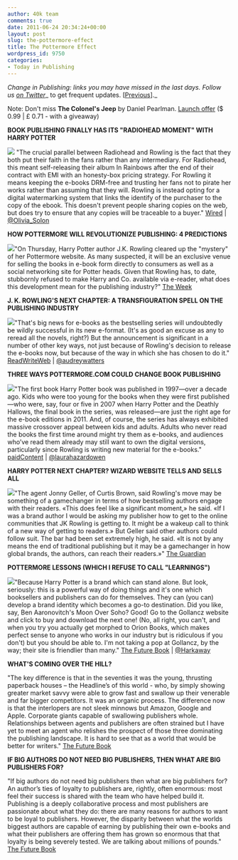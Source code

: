 ```yaml
---
author: 40k team
comments: true
date: 2011-06-24 20:34:24+00:00
layout: post
slug: the-pottermore-effect
title: The Pottermore Effect
wordpress_id: 9750
categories:
- Today in Publishing
---
```


_Change in Publishing: links you may have missed in the last days.
Follow us [on Twitter](http://www.twitter.com/40kbooks)__ to get frequent updates. [[Previous](http://www.40kbooks.com/?p=9645)]._

Note: Don't miss **The Colonel's Jeep** by Daniel Pearlman.
[Launch offer](http://www.40kbooks.com/?p=9786) ($ 0.99 | £ 0.71 - with a giveaway)

**BOOK PUBLISHING FINALLY HAS ITS "RADIOHEAD MOMENT" WITH HARRY POTTER**

[![](http://www.40kbooks.com/wp-content/uploads/livaid.jpg)](http://www.40kbooks.com/?attachment_id=9751) "The crucial parallel between Radiohead and Rowling is the fact that they both put their faith in the fans rather than any intermediary. For Radiohead, this meant self-releasing their album In Rainbows after the end of their contract with EMI with an honesty-box pricing strategy. For Rowling it means keeping the e-books DRM-free and trusting her fans not to pirate her works rather than assuming that they will. Rowling is instead opting for a digital watermarking system that links the identify of the purchaser to the copy of the ebook. This doesn't prevent people sharing copies on the web, but does try to ensure that any copies will be traceable to a buyer."
[Wired](http://www.wired.co.uk/news/archive/2011-06/23/pottermore-radiohead-publishing) | [@Olivia_Solon](http://twitter.com/#!/olivia_solon)

**HOW POTTERMORE WILL REVOLUTIONIZE PUBLISHING: 4 PREDICTIONS**

[![](http://www.40kbooks.com/wp-content/uploads/31329_article_main1.jpg)](http://www.40kbooks.com/?attachment_id=9757)"On Thursday, Harry Potter author J.K. Rowling cleared up the "mystery" of her Pottermore website. As many suspected, it will be an exclusive venue for selling the books in e-book form directly to consumers as well as a social networking site for Potter heads. Given that Rowling has, to date, stubbornly refused to make Harry and Co. available via e-reader, what does this development mean for the publishing industry?"
[The Week](http://theweek.com/article/index/216660/how-pottermore-will-revolutionize-publishing-4-predictions)

**J. K. ROWLING'S NEXT CHAPTER: A TRANSFIGURATION SPELL ON THE PUBLISHING INDUSTRY**

[![](http://www.40kbooks.com/wp-content/uploads/hpotter1501.jpg)](http://www.40kbooks.com/?attachment_id=9768)"That's big news for e-books as the bestselling series will undoubtedly be wildly successful in its new e-format. (It's as good an excuse as any to reread all the novels, right?) But the announcement is significant in a number of other key ways, not just because of Rowling's decision to release the e-books now, but because of the way in which she has chosen to do it."
[ReadWriteWeb](http://www.readwriteweb.com/archives/jk_rowlings_next_chapter_a_transfiguration_spell_o.php) | [@audreywatters](http://twitter.com/audreywatters)

**THREE WAYS POTTERMORE.COM COULD CHANGE BOOK PUBLISHING**

[![](http://www.40kbooks.com/wp-content/uploads/pottermore-owl-s.png)](http://www.40kbooks.com/?attachment_id=9761)"The first book Harry Potter book was published in 1997—over a decade ago. Kids who were too young for the books when they were first published—who were, say, four or five in 2007 when Harry Potter and the Deathly Hallows, the final book in the series, was released—are just the right age for the e-book editions in 2011. And, of course, the series has always exhibited massive crossover appeal between kids and adults. Adults who never read the books the first time around might try them as e-books, and audiences who’ve read them already may still want to own the digital versions, particularly since Rowling is writing new material for the e-books."
[paidContent](http://paidcontent.org/article/419-three-ways-pottermore.com-could-change-book-publishing/) | [@laurahazardowen](http://twitter.com/laurahazardowen/)

**HARRY POTTER NEXT CHAPTER? WIZARD WEBSITE TELLS AND SELLS ALL**

[![](http://www.40kbooks.com/wp-content/uploads/Pottermore-website-launch-007.jpg)](http://www.40kbooks.com/?attachment_id=9762)"The agent Jonny Geller, of Curtis Brown, said Rowling's move may be something of a gamechanger in terms of how bestselling authors engage with their readers. «This does feel like a significant moment,» he said. «If I was a brand author I would be asking my publisher how to get to the online communities that JK Rowling is getting to. It might be a wakeup call to think of a new way of getting to readers.» But Geller said other authors could follow suit. The bar had been set extremely high, he said. «It is not by any means the end of traditional publishing but it may be a gamechanger in how global brands, the authors, can reach their readers.»"
[The Guardian](http://www.guardian.co.uk/books/2011/jun/23/harry-potter-website-pottermore)

**POTTERMORE LESSONS (WHICH I REFUSE TO CALL "LEARNINGS")**

[![](http://www.40kbooks.com/wp-content/uploads/banner.png)](http://www.40kbooks.com/?attachment_id=9763)"Because Harry Potter is a brand which can stand alone. But look, seriously: this is a powerful way of doing things and it's one which booksellers and publishers can do for themselves. They can (you can) develop a brand identity which becomes a go-to destination. Did you like, say, Ben Aaronovitch's Moon Over Soho? Good! Go to the Gollancz website and click to buy and download the next one! (No, all right, you can't, and when you try you actually get morphed to Orion Books, which makes perfect sense to anyone who works in our industry but is ridiculous if you don't) but you should be able to. I'm not taking a pop at Gollancz, by the way; their site is friendlier than many."
[The Future Book](http://www.futurebook.net/content/pottermore-lessons-which-i-refuse-call-learnings) | [@Harkaway](http://twitter.com/#!/harkaway)

**WHAT'S COMING OVER THE HILL?**

"The key difference is that in the seventies it was the young, thrusting paperback houses – the Headline’s of this world - who, by simply showing greater market savvy were able to grow fast and swallow up their venerable and far bigger competitors. It was an organic process. The difference now is that the interlopers are not sleek minnows but Amazon, Google and Apple. Corporate giants capable of swallowing publishers whole. Relationships between agents and publishers are often strained but I have yet to meet an agent who relishes the prospect of those three dominating the publishing landscape. It is hard to see that as a world that would be better for writers."
[The Future Book](http://www.futurebook.net/content/whats-coming-over-hill)

**IF BIG AUTHORS DO NOT NEED BIG PUBLISHERS, THEN WHAT ARE BIG PUBLISHERS FOR?**

"If big authors do not need big publishers then what are big publishers for? An author’s ties of loyalty to publishers are, rightly, often enormous: most feel their success is shared with the team who have helped build it. Publishing is a deeply collaborative process and most publishers are passionate about what they do: there are many reasons for authors to want to be loyal to publishers. However, the disparity between what the worlds biggest authors are capable of earning by publishing their own e-books and what their publishers are offering them has grown so enormous that that loyalty is being severely tested. We are talking about millions of pounds."
[The Future Book](http://www.futurebook.net/content/scarred-life)

